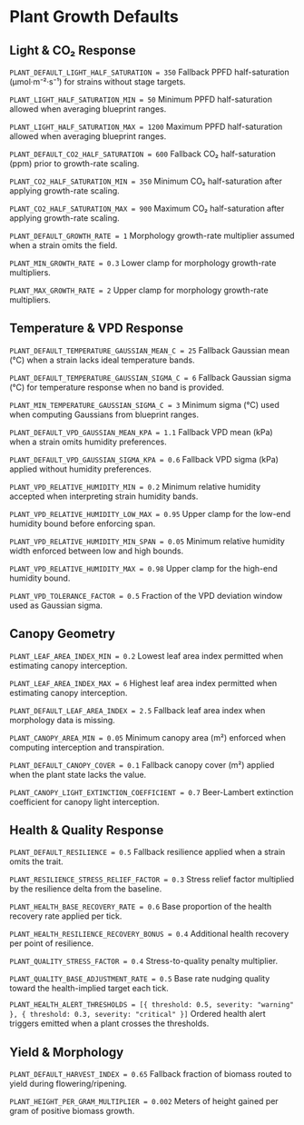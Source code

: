 # Plant Growth Defaults

## Light & CO₂ Response

`PLANT_DEFAULT_LIGHT_HALF_SATURATION = 350`
Fallback PPFD half-saturation (µmol·m⁻²·s⁻¹) for strains without stage targets.

`PLANT_LIGHT_HALF_SATURATION_MIN = 50`
Minimum PPFD half-saturation allowed when averaging blueprint ranges.

`PLANT_LIGHT_HALF_SATURATION_MAX = 1200`
Maximum PPFD half-saturation allowed when averaging blueprint ranges.

`PLANT_DEFAULT_CO2_HALF_SATURATION = 600`
Fallback CO₂ half-saturation (ppm) prior to growth-rate scaling.

`PLANT_CO2_HALF_SATURATION_MIN = 350`
Minimum CO₂ half-saturation after applying growth-rate scaling.

`PLANT_CO2_HALF_SATURATION_MAX = 900`
Maximum CO₂ half-saturation after applying growth-rate scaling.

`PLANT_DEFAULT_GROWTH_RATE = 1`
Morphology growth-rate multiplier assumed when a strain omits the field.

`PLANT_MIN_GROWTH_RATE = 0.3`
Lower clamp for morphology growth-rate multipliers.

`PLANT_MAX_GROWTH_RATE = 2`
Upper clamp for morphology growth-rate multipliers.

## Temperature & VPD Response

`PLANT_DEFAULT_TEMPERATURE_GAUSSIAN_MEAN_C = 25`
Fallback Gaussian mean (°C) when a strain lacks ideal temperature bands.

`PLANT_DEFAULT_TEMPERATURE_GAUSSIAN_SIGMA_C = 6`
Fallback Gaussian sigma (°C) for temperature response when no band is provided.

`PLANT_MIN_TEMPERATURE_GAUSSIAN_SIGMA_C = 3`
Minimum sigma (°C) used when computing Gaussians from blueprint ranges.

`PLANT_DEFAULT_VPD_GAUSSIAN_MEAN_KPA = 1.1`
Fallback VPD mean (kPa) when a strain omits humidity preferences.

`PLANT_DEFAULT_VPD_GAUSSIAN_SIGMA_KPA = 0.6`
Fallback VPD sigma (kPa) applied without humidity preferences.

`PLANT_VPD_RELATIVE_HUMIDITY_MIN = 0.2`
Minimum relative humidity accepted when interpreting strain humidity bands.

`PLANT_VPD_RELATIVE_HUMIDITY_LOW_MAX = 0.95`
Upper clamp for the low-end humidity bound before enforcing span.

`PLANT_VPD_RELATIVE_HUMIDITY_MIN_SPAN = 0.05`
Minimum relative humidity width enforced between low and high bounds.

`PLANT_VPD_RELATIVE_HUMIDITY_MAX = 0.98`
Upper clamp for the high-end humidity bound.

`PLANT_VPD_TOLERANCE_FACTOR = 0.5`
Fraction of the VPD deviation window used as Gaussian sigma.

## Canopy Geometry

`PLANT_LEAF_AREA_INDEX_MIN = 0.2`
Lowest leaf area index permitted when estimating canopy interception.

`PLANT_LEAF_AREA_INDEX_MAX = 6`
Highest leaf area index permitted when estimating canopy interception.

`PLANT_DEFAULT_LEAF_AREA_INDEX = 2.5`
Fallback leaf area index when morphology data is missing.

`PLANT_CANOPY_AREA_MIN = 0.05`
Minimum canopy area (m²) enforced when computing interception and transpiration.

`PLANT_DEFAULT_CANOPY_COVER = 0.1`
Fallback canopy cover (m²) applied when the plant state lacks the value.

`PLANT_CANOPY_LIGHT_EXTINCTION_COEFFICIENT = 0.7`
Beer-Lambert extinction coefficient for canopy light interception.

## Health & Quality Response

`PLANT_DEFAULT_RESILIENCE = 0.5`
Fallback resilience applied when a strain omits the trait.

`PLANT_RESILIENCE_STRESS_RELIEF_FACTOR = 0.3`
Stress relief factor multiplied by the resilience delta from the baseline.

`PLANT_HEALTH_BASE_RECOVERY_RATE = 0.6`
Base proportion of the health recovery rate applied per tick.

`PLANT_HEALTH_RESILIENCE_RECOVERY_BONUS = 0.4`
Additional health recovery per point of resilience.

`PLANT_QUALITY_STRESS_FACTOR = 0.4`
Stress-to-quality penalty multiplier.

`PLANT_QUALITY_BASE_ADJUSTMENT_RATE = 0.5`
Base rate nudging quality toward the health-implied target each tick.

`PLANT_HEALTH_ALERT_THRESHOLDS = [{ threshold: 0.5, severity: "warning" }, { threshold: 0.3, severity: "critical" }]`
Ordered health alert triggers emitted when a plant crosses the thresholds.

## Yield & Morphology

`PLANT_DEFAULT_HARVEST_INDEX = 0.65`
Fallback fraction of biomass routed to yield during flowering/ripening.

`PLANT_HEIGHT_PER_GRAM_MULTIPLIER = 0.002`
Meters of height gained per gram of positive biomass growth.
